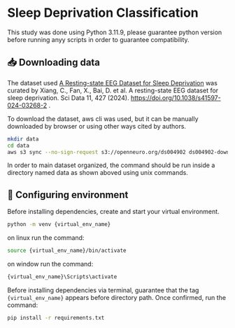 # Sleep Deprivation Classification

This study was done using Python 3.11.9, please guarantee python version before running anyy scripts in order to guarantee compatibility.

## 📥 Downloading data

The dataset used [A Resting-state EEG Dataset for Sleep Deprivation](https://openneuro.org/datasets/ds004902/versions/1.0.4) was curated by Xiang, C., Fan, X., Bai, D. et al. A resting-state EEG dataset for sleep deprivation. Sci Data 11, 427 (2024). https://doi.org/10.1038/s41597-024-03268-2 . 

To download the dataset, aws cli was used, but it can be manually downloaded by browser or using other ways cited by authors. 

```sh
mkdir data
cd data
aws s3 sync --no-sign-request s3://openneuro.org/ds004902 ds004902-download/
```

In order to main dataset organized, the command should be run inside a directory named data as shown aboved using unix commands.

## 🔨 Configuring environment

Before installing dependencies, create and start your virtual environment. 
```sh
python -m venv {virtual_env_name}
```

on linux run the command:
```sh
source {virtual_env_name}/bin/activate
```

on window run the command:
```sh
{virtual_env_name}\Scripts\activate
```

Before installing dependencies via terminal, guarantee that the tag `{virtual_env_name}` appears before directory path. Once confirmed, run the command:

```sh
pip install -r requirements.txt
```


